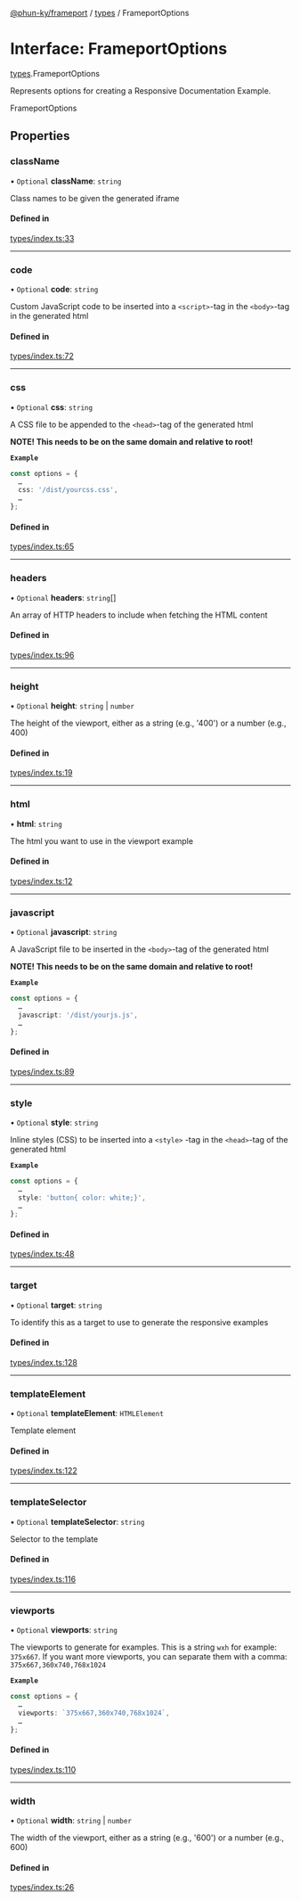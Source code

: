 [@phun-ky/frameport](../README.md) / [types](../modules/types.md) / FrameportOptions

# Interface: FrameportOptions

[types](../modules/types.md).FrameportOptions

Represents options for creating a Responsive Documentation Example.

 FrameportOptions

## Properties

### className

• `Optional` **className**: `string`

Class names to be given the generated iframe

#### Defined in

[types/index.ts:33](https://github.com/phun-ky/frameport/blob/main/src/types/index.ts#L33)

___

### code

• `Optional` **code**: `string`

Custom JavaScript code to be inserted into a `<script>`-tag in the `<body>`-tag in the generated html

#### Defined in

[types/index.ts:72](https://github.com/phun-ky/frameport/blob/main/src/types/index.ts#L72)

___

### css

• `Optional` **css**: `string`

A CSS file to be appended to the `<head>`-tag of the generated html

**NOTE! This needs to be on the same domain and relative to root!**

**`Example`**

```ts
const options = {
  …
  css: '/dist/yourcss.css',
  …
};
```

#### Defined in

[types/index.ts:65](https://github.com/phun-ky/frameport/blob/main/src/types/index.ts#L65)

___

### headers

• `Optional` **headers**: `string`[]

An array of HTTP headers to include when fetching the HTML content

#### Defined in

[types/index.ts:96](https://github.com/phun-ky/frameport/blob/main/src/types/index.ts#L96)

___

### height

• `Optional` **height**: `string` \| `number`

The height of the viewport, either as a string (e.g., '400') or a number (e.g., 400)

#### Defined in

[types/index.ts:19](https://github.com/phun-ky/frameport/blob/main/src/types/index.ts#L19)

___

### html

• **html**: `string`

The html you want to use in the viewport example

#### Defined in

[types/index.ts:12](https://github.com/phun-ky/frameport/blob/main/src/types/index.ts#L12)

___

### javascript

• `Optional` **javascript**: `string`

A JavaScript file to be inserted in the `<body>`-tag of the generated html

**NOTE! This needs to be on the same domain and relative to root!**

**`Example`**

```ts
const options = {
  …
  javascript: '/dist/yourjs.js',
  …
};
```

#### Defined in

[types/index.ts:89](https://github.com/phun-ky/frameport/blob/main/src/types/index.ts#L89)

___

### style

• `Optional` **style**: `string`

Inline styles (CSS) to be inserted into a `<style>` -tag in the `<head>`-tag of the generated html

**`Example`**

```ts
const options = {
  …
  style: 'button{ color: white;}',
  …
};
```

#### Defined in

[types/index.ts:48](https://github.com/phun-ky/frameport/blob/main/src/types/index.ts#L48)

___

### target

• `Optional` **target**: `string`

To identify this as a target to use to generate the responsive examples

#### Defined in

[types/index.ts:128](https://github.com/phun-ky/frameport/blob/main/src/types/index.ts#L128)

___

### templateElement

• `Optional` **templateElement**: `HTMLElement`

Template element

#### Defined in

[types/index.ts:122](https://github.com/phun-ky/frameport/blob/main/src/types/index.ts#L122)

___

### templateSelector

• `Optional` **templateSelector**: `string`

Selector to the template

#### Defined in

[types/index.ts:116](https://github.com/phun-ky/frameport/blob/main/src/types/index.ts#L116)

___

### viewports

• `Optional` **viewports**: `string`

The viewports to generate for examples. This is a string `wxh` for example: `375x667`. If you want more viewports, you can separate them with a comma: `375x667,360x740,768x1024`

**`Example`**

```ts
const options = {
  …
  viewports: `375x667,360x740,768x1024`,
  …
};
```

#### Defined in

[types/index.ts:110](https://github.com/phun-ky/frameport/blob/main/src/types/index.ts#L110)

___

### width

• `Optional` **width**: `string` \| `number`

The width of the viewport, either as a string (e.g., '600') or a number (e.g., 600)

#### Defined in

[types/index.ts:26](https://github.com/phun-ky/frameport/blob/main/src/types/index.ts#L26)
